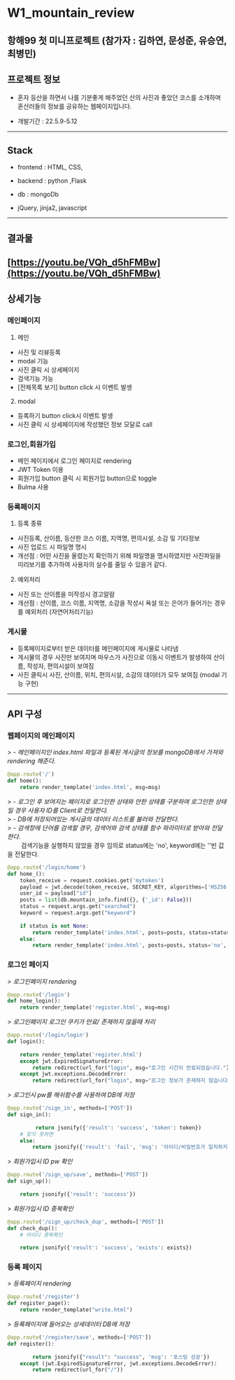 # W1_mountain_review

## 항해99 첫 미니프로젝트 (참가자 : 김하연, 문성준, 유승연, 최병민)


## 프로젝트 정보

 - 혼자 등산을 하면서 나를 기분좋게 해주었던 산의 사진과 좋았던 코스를 소개하며 혼산러들의 정보를 공유하는 웹페이지입니다.

 - 개발기간 : 22.5.9-5.12
---
## Stack

 - frontend : HTML, CSS,

 - backend : python ,Flask

 - db : mongoDb

 - jQuery, jinja2, javascript
---
## 결과물
[https://youtu.be/VQh_d5hFMBw](https://youtu.be/VQh_d5hFMBw)
---
## 상세기능
### 메인페이지
1. 메인
 - 사진 및 리뷰등록
 - modal 기능 
 - 사진 클릭 시 상세페이지
 - 검색기능 가능
 - [전체목록 보기] button click 시 이벤트 발생 
2. modal 
 - 등록하기 button click시 이벤트 발생
 - 사진 클릭 시 상세페이지에 작성했던 정보 모달로 call

### 로그인,회원가입

 - 메인 페이지에서 로그인 페이지로 rendering 
 - JWT Token 이용 
 - 회원가입 button 클릭 시 회원가입 button으로 toggle 
 - Bulma 사용

### 등록페이지
1. 등록 종류
 - 사진등록, 산이름, 등산한 코스 이름, 지역명, 편의시설, 소감 및 기타정보
 - 사진 업로드 시 파일명 명시
 - 개선점 : 어떤 사진을 올렸는지 확인하기 위해 파일명을 명시하였지만 사진파일을 미리보기를 추가하여 사용자의 실수를 줄일 수 있을거 같다.
2. 예외처리
 - 사진 또는 산이름을 미작성시 경고알람
 - 개선점 : 산이름, 코스 이름, 지역명, 소감을 작성시 욕설 또는 은어가 들어가는 경우를 예외처리 (자연어처리기능) 

### 게시물

 - 등록페이지로부터 받은 데이터를 메인페이지에 게시물로 나타냄
 - 게시물의 경우 사진만 보여지며 마우스가 사진으로 이동시 이벤트가 발생하여 산이름, 작성자, 편의시설이 보여짐
 - 사진 클릭시 사진, 산이름, 위치, 편의시설, 소감의 데이터가 모두 보여짐 (modal 기능 구현)
---
 
## API 구성

### 웹페이지의 메인페이지

*> - 메인페이지인 index.html 파일과 등록된 게시글의 정보를 mongoDB에서 가져와 rendering 해준다.*

```python
@app.route('/')
def home():
    return render_template('index.html', msg=msg) 
```   

*> - 로그인 후 보여지는 페이지로 로그인한 상태와 안한 상태를 구분하여 로그인한 상태일 경우 사용자 ID를 Client로 전달한다.*   
*> - DB에 저장되어있는 게시글의 데이터 리스트를 불러와 전달한다.* <br>
*> - 검색창에 단어를 검색할 경우, 검색어와 검색 상태를 함수 파라미터로 받아와 전달한다.* <br>
&nbsp;&nbsp;&nbsp;&nbsp;&nbsp;&nbsp;&nbsp;&nbsp;검색기능을 실행하지 않았을 경우 임의로 status에는 'no', keyword에는 ''빈 값을 전달한다.

```python
@app.route('/login/home')
def home_():
    token_receive = request.cookies.get('mytoken')
    payload = jwt.decode(token_receive, SECRET_KEY, algorithms=['HS256'])
    user_id = payload["id"]
    posts = list(db.mountain_info.find({}, {'_id': False}))
    status = request.args.get("searched")
    keyword = request.args.get("keyword")
    
    if status is not None:
        return render_template('index.html', posts=posts, status=status, keyword=keyword, user_id=user_id)
    else:
        return render_template('index.html', posts=posts, status='no', keyword='', user_id=user_id)

```


### 로그인 페이지

*> 로그인페이지 rendering*

```python
@app.route('/login')
def home_login():
    return render_template('register.html', msg=msg)
```

*> 로그인페이지 로그인 쿠키가 만료/ 존재하지 않을때 처리*

```python
@app.route('/login/login')
def login():
    
    return render_template('register.html')
    except jwt.ExpiredSignatureError:
        return redirect(url_for("login", msg="로그인 시간이 만료되었습니다."))
    except jwt.exceptions.DecodeError:
        return redirect(url_for("login", msg="로그인 정보가 존재하지 않습니다."))
```

*> 로그인시 pw를 해쉬함수를 사용하여 DB에 저장*

```python
@app.route('/sign_in', methods=['POST'])
def sign_in():
    
         return jsonify({'result': 'success', 'token': token})
    # 찾지 못하면
    else:
        return jsonify({'result': 'fail', 'msg': '아이디/비밀번호가 일치하지 않습니다.'})
```

*> 회원가입시 ID pw 확인*

```python
@app.route('/sign_up/save', methods=['POST'])
def sign_up():
    
    return jsonify({'result': 'success'})
```

*> 회원가입시 ID 중복확인*

```python
@app.route('/sign_up/check_dup', methods=['POST'])
def check_dup():
    # 아이디 중복확인
    
    return jsonify({'result': 'success', 'exists': exists})
```


### 등록 페이지

*> 등록페이지 rendering*

```python
@app.route('/register')
def register_page():
    return render_template("write.html")
```

*> 등록페이지에 들어오는 상세데이터 DB에 저장*

```python
@app.route('/register/save', methods=['POST'])
def register():
    
        return jsonify({"result": "success", 'msg': '포스팅 성공'})
    except (jwt.ExpiredSignatureError, jwt.exceptions.DecodeError):
        return redirect(url_for("/"))
```
